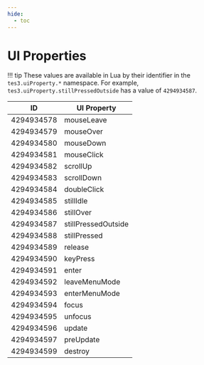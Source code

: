 ```yaml
---
hide:
  - toc
---
```


# UI Properties

!!! tip
	These values are available in Lua by their identifier in the `tes3.uiProperty.*` namespace. For example, `tes3.uiProperty.stillPressedOutside` has a value of `4294934587`.

ID          | UI Property
----------- | ---------------------
4294934578  | mouseLeave
4294934579  | mouseOver
4294934580  | mouseDown
4294934581  | mouseClick
4294934582  | scrollUp
4294934583  | scrollDown
4294934584  | doubleClick
4294934585  | stillIdle
4294934586  | stillOver
4294934587  | stillPressedOutside
4294934588  | stillPressed
4294934589  | release
4294934590  | keyPress
4294934591  | enter
4294934592  | leaveMenuMode
4294934593  | enterMenuMode
4294934594  | focus
4294934595  | unfocus
4294934596  | update
4294934597  | preUpdate
4294934599  | destroy